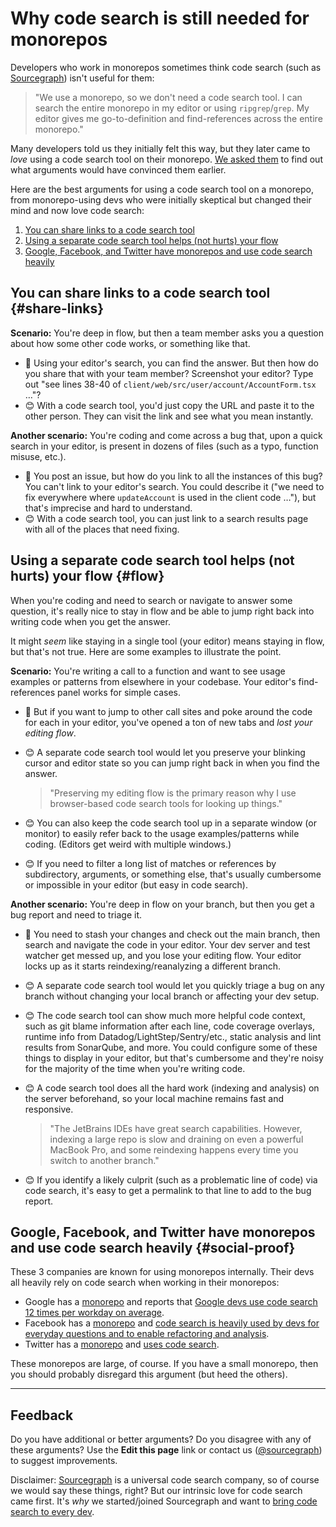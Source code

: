 # Why code search is still needed for monorepos

Developers who work in monorepos sometimes think code search (such as [Sourcegraph](https://about.sourcegraph.com)) isn't useful for them:

> "We use a monorepo, so we don't need a code search tool. I can search the entire monorepo in my editor or using `ripgrep`/`grep`. My editor gives me go-to-definition and find-references across the entire monorepo."

Many developers told us they initially felt this way, but they later came to *love* using a code search tool on their monorepo. [We asked them](https://twitter.com/sqs/status/1325643096588230658) to find out what arguments would have convinced them earlier.

Here are the best arguments for using a code search tool on a monorepo, from monorepo-using devs who were initially skeptical but changed their mind and now love code search:

1. [You can share links to a code search tool](#share-links)
1. [Using a separate code search tool helps (not hurts) your flow](#flow)
1. [Google, Facebook, and Twitter have monorepos and use code search heavily](#social-proof)

## You can share links to a code search tool {#share-links}


**Scenario:** You're deep in flow, but then a team member asks you a question about how some other code works, or something like that.

- 🤬 Using your editor's search, you can find the answer. But then how do you share that with your team member? Screenshot your editor? Type out "see lines 38-40 of `client/web/src/user/account/AccountForm.tsx` …"?
- 😊 With a code search tool, you'd just copy the URL and paste it to the other person. They can visit the link and see what you mean instantly.

**Another scenario:** You're coding and come across a bug that, upon a quick search in your editor, is present in dozens of files (such as a typo, function misuse, etc.).

- 🤬 You post an issue, but how do you link to all the instances of this bug? You can't link to your editor's search. You could describe it ("we need to fix everywhere where `updateAccount` is used in the client code …"), but that's imprecise and hard to understand.
- 😊 With a code search tool, you can just link to a search results page with all of the places that need fixing.

## Using a separate code search tool helps (not hurts) your flow {#flow}

When you're coding and need to search or navigate to answer some question, it's really nice to stay in flow and be able to jump right back into writing code when you get the answer.

It might *seem* like staying in a single tool (your editor) means staying in flow, but that's not true. Here are some examples to illustrate the point.

**Scenario:** You're writing a call to a function and want to see usage examples or patterns from elsewhere in your codebase. Your editor's find-references panel works for simple cases.


- 🤬 But if you want to jump to other call sites and poke around the code for each in your editor, you've opened a ton of new tabs and *lost your editing flow*.
- 😊 A separate code search tool would let you preserve your blinking cursor and editor state so you can jump right back in when you find the answer.

    > "Preserving my editing flow is the primary reason why I use browser-based code search tools for looking up things."
- 😊 You can also keep the code search tool up in a separate window (or monitor) to easily refer back to the usage examples/patterns while coding. (Editors get weird with multiple windows.)
- 😊 If you need to filter a long list of matches or references by subdirectory, arguments, or something else, that's usually cumbersome or impossible in your editor (but easy in code search).

**Another scenario:** You're deep in flow on your branch, but then you get a bug report and need to triage it.

- 🤬 You need to stash your changes and check out the main branch, then search and navigate the code in your editor. Your dev server and test watcher get messed up, and you lose your editing flow. Your editor locks up as it starts reindexing/reanalyzing a different branch.
- 😊 A separate code search tool would let you quickly triage a bug on any branch without changing your local branch or affecting your dev setup.
- 😊 The code search tool can show much more helpful code context, such as git blame information after each line, code coverage overlays, runtime info from Datadog/LightStep/Sentry/etc., static analysis and lint results from SonarQube, and more. You could configure some of these things to display in your editor, but that's cumbersome and they're noisy for the majority of the time when you're writing code.
- 😊 A code search tool does all the hard work (indexing and analysis) on the server beforehand, so your local machine remains fast and responsive.

    > "The JetBrains IDEs have great search capabilities. However, indexing a large repo is slow and draining on even a powerful MacBook Pro, and some reindexing happens every time you switch to another branch."
- 😊 If you identify a likely culprit (such as a problematic line of code) via code search, it's easy to get a permalink to that line to add to the bug report.


## Google, Facebook, and Twitter have monorepos and use code search heavily {#social-proof}

These 3 companies are known for using monorepos internally. Their devs all heavily rely on code search when working in their monorepos:

- Google has a [monorepo](https://research.google/pubs/pub43835/) and reports that [Google devs use code search 12 times per workday on average](https://research.google/pubs/pub43835/).
- Facebook has a [monorepo](https://www.facebook.com/atscaleevents/videos/systems-scale-2019-monorepos-moving-fast-in-a-huge-repository/457153524992062/) and [code search is heavily used by devs for everyday questions and to enable refactoring and analysis](https://www.facebook.com/atscaleevents/videos/1911812842425144/).
- Twitter has a [monorepo](https://www.youtube.com/watch?v=IL6LBWNi3fE) and [uses code search](https://twitter.com/willnorris/status/1311043937784590336).

These monorepos are large, of course. If you have a small monorepo, then you should probably disregard this argument (but heed the others).

---

## Feedback

Do you have additional or better arguments? Do you disagree with any of these arguments? Use the **Edit this page** link or contact us ([@sourcegraph](https://twitter.com/sourcegraph)) to suggest improvements.

Disclaimer: [Sourcegraph](https://about.sourcegraph.com) is a universal code search company, so of course we would say these things, right? But our intrinsic love for code search came first. It's *why* we started/joined Sourcegraph and want to [bring code search to every dev](https://about.sourcegraph.com/company/strategy).
